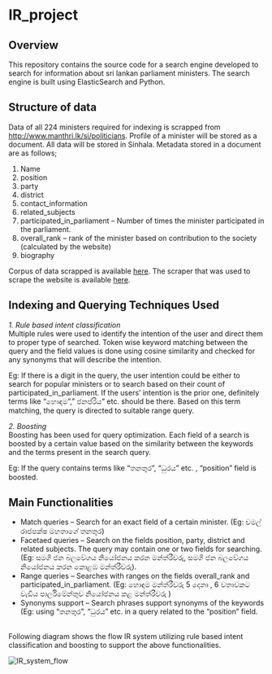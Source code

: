 # IR_project

## Overview
This repository contains the source code for a search engine developed to search for information about sri lankan parliament ministers. The search engine is built using ElasticSearch and Python.

## Structure of data
Data of all 224 ministers required for indexing is scrapped from http://www.manthri.lk/si/politicians. Profile of a minister will be stored as a document. All data will be stored in Sinhala. Metadata stored in a document are as follows;
 1.	Name
 2.	position
 3.	party
 4.	district
 5.	contact_information
 6.	related_subjects
 7.	participated_in_parliament – Number of times the minister participated in the parliament.
 8.	overall_rank – rank of the minister based on contribution to the society (calculated by the website)
 9.	biography



Corpus of data scrapped is available [here](/app/data/data.json). The scraper that was used to scrape the website is available [here](https://github.com/Thisun1997/Web-Scraper).

## Indexing and Querying Techniques Used
 *1. Rule based intent classification*
<br>Multiple rules were used to identify the intention of the user and direct them to proper type of searched. Token wise keyword matching between the query and the field values is done using cosine similarity and checked for any synonyms that will describe the intention.
<br>

Eg: If there is a digit in the query, the user intention could be either to search for popular ministers or to search based on their count of participated_in_parliament. If the users’ intention is the prior one, definitely terms like “හොඳම”,” ජනප්රිය” etc. should be there. Based on this term matching, the query is directed to suitable range query.<br>

 *2. Boosting*
<br>Boosting has been used for query optimization. Each field of a search is boosted by a certain value based on the similarity between the keywords and the terms present in the search query.<br>

Eg: If the query contains terms like “තනතුර”, “ධුරය” etc. , “position” field is boosted.

## Main Functionalities
* Match queries – Search for an exact field of a certain minister. (Eg: චමල් රාජපක්ෂ මහතාගේ තනතුර)
* Facetaed queries – Search on the fields position, party, district and related subjects. The query may contain one or two fields for searching. (Eg: සමගි ජන බලවේගය නියෝජනය කරන මන්ත්රීවරු, සමගි ජන බලවේගය නියෝජනය කරන කොළඹ මන්ත්රීවරු).
* Range queries – Searches with ranges on the fields overall_rank and participated_in_parliament. (Eg: හොඳම මන්ත්රීවරු 5 දෙනා , 6 වතාවකට වැඩිය පාර්ලිමේන්තුව නියෝජනය කළ මන්ත්රීවරු )
* Synonyms support – Search phrases support synonyms of the keywords (Eg: using “තනතුර”, “ධුරය” etc. in a query related to the “position” field.
<br>
Following diagram shows the flow IR system utilizing rule based intent classification and boosting to support the above functionalities.<br>

![IR_system_flow](https://user-images.githubusercontent.com/47599759/139177424-f6d7bd9f-1ff4-492d-b94a-085d10da50fc.png)

